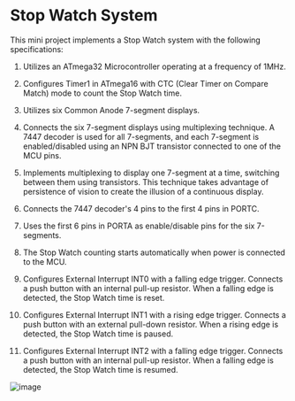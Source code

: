 # Stop Watch System

This mini project implements a Stop Watch system with the following specifications:

1. Utilizes an ATmega32 Microcontroller operating at a frequency of 1MHz.

2. Configures Timer1 in ATmega16 with CTC (Clear Timer on Compare Match) mode to count the Stop Watch time.

3. Utilizes six Common Anode 7-segment displays.

4. Connects the six 7-segment displays using multiplexing technique. A 7447 decoder is used for all 7-segments, and each 7-segment is enabled/disabled using an NPN BJT transistor connected to one of the MCU pins.

5. Implements multiplexing to display one 7-segment at a time, switching between them using transistors. This technique takes advantage of persistence of vision to create the illusion of a continuous display.

6. Connects the 7447 decoder's 4 pins to the first 4 pins in PORTC.

7. Uses the first 6 pins in PORTA as enable/disable pins for the six 7-segments.

8. The Stop Watch counting starts automatically when power is connected to the MCU.

9. Configures External Interrupt INT0 with a falling edge trigger. Connects a push button with an internal pull-up resistor. When a falling edge is detected, the Stop Watch time is reset.

10. Configures External Interrupt INT1 with a rising edge trigger. Connects a push button with an external pull-down resistor. When a rising edge is detected, the Stop Watch time is paused.

11. Configures External Interrupt INT2 with a falling edge trigger. Connects a push button with an internal pull-up resistor. When a falling edge is detected, the Stop Watch time is resumed.



![image](https://github.com/ElhassanAbdelmeged/Stop-Watch/assets/88130561/bd264306-fdd0-4d52-9ec3-96a7e2076e65)

